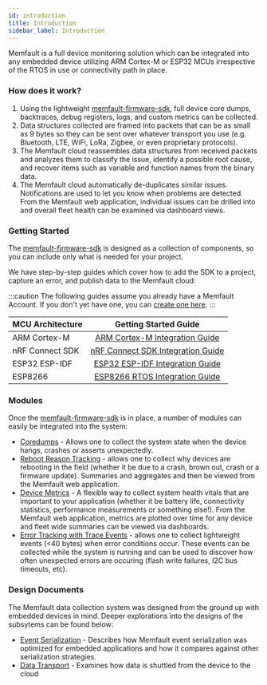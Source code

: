 ```yaml
---
id: introduction
title: Introduction
sidebar_label: Introduction
---
```


Memfault is a full device monitoring solution which can be integrated into any
embedded device utilizing ARM Cortex-M or ESP32 MCUs irrespective of the RTOS in
use or connectivity path in place.

### How does it work?

1. Using the lightweight
   [memfault-firmware-sdk](https://github.com/memfault/memfault-firmware-sdk),
   full device core dumps, backtraces, debug registers, logs, and custom metrics
   can be collected.
2. Data structures collected are framed into packets that can be as small as 9
   bytes so they can be sent over whatever transport you use (e.g. Bluetooth,
   LTE, WiFi, LoRa, Zigbee, or even proprietary protocols).
3. The Memfault cloud reassembles data structures from received packets and
   analyzes them to classify the issue, identify a possible root cause, and
   recover items such as variable and function names from the binary data.
4. The Memfault cloud automatically de-duplicates similar issues. Notifications
   are used to let you know when problems are detected. From the Memfault web
   application, individual issues can be drilled into and overall fleet health
   can be examined via dashboard views.

### Getting Started

The [memfault-firmware-sdk](https://github.com/memfault/memfault-firmware-sdk)
is designed as a collection of components, so you can include only what is
needed for your project.

We have step-by-step guides which cover how to add the SDK to a project, capture
an error, and publish data to the Memfault cloud:

:::caution
The following guides assume you already have a Memfault Account. If
you don't yet have one, you can
[create one here](https://memfault.typeform.com/to/zHsZBg?plan=starter).
:::

<center>

| MCU Architecture |                  Getting Started Guide                   |
| ---------------- | :------------------------------------------------------: |
| ARM Cortex-M    |      [ARM Cortex-M Integration Guide](/docs/embedded/arm-cortex-m-guide)       |
| nRF Connect SDK  | [nRF Connect SDK Integration Guide](/docs/embedded/nrf-connect-sdk-guide) |
| ESP32 ESP-IDF           | [ESP32 ESP-IDF Integration Guide](/docs/embedded/esp32-guide)  |
| ESP8266            | [ESP8266 RTOS Integration Guide](/docs/embedded/esp8266-rtos-sdk-guide)  |

</center>

### Modules

Once the
[memfault-firmware-sdk](https://github.com/memfault/memfault-firmware-sdk) is in
place, a number of modules can easily be integrated into the system:

- [Coredumps](/docs/embedded/coredumps) - Allows one to collect the system state
  when the device hangs, crashes or asserts unexpectedly.
- [Reboot Reason Tracking](/docs/embedded/reboot-reason-tracking) - allows one
  to collect why devices are rebooting in the field (whether it be due to a
  crash, brown out, crash or a firmware update). Summaries and aggregates and
  then be viewed from the Memfault web application.
- [Device Metrics](/docs/embedded/metrics-api) - A flexible way to collect
  system health vitals that are important to your application (whether it be
  battery life, connectivity statistics, performance measurements or something
  else!). From the Memfault web application, metrics are plotted over time for
  any device and fleet wide summaries can be viewed via dashboards.
- [Error Tracking with Trace Events](/docs/embedded/trace-events) - allows one
  to collect lightweight events (<40 bytes) when error conditions occur. These
  events can be collected while the system is running and can be used to
  discover how often unexpected errors are occuring (flash write failures, I2C
  bus timeouts, etc).

### Design Documents

The Memfault data collection system was designed from the ground up with
embedded devices in mind. Deeper explorations into the designs of the subsytems
can be found below:

- [Event Serialization](/docs/embedded/event-serialization-overview) - Describes
  how Memfault event serialization was optimized for embedded applications and
  how it compares against other serialization strategies.
- [Data Transport](/docs/embedded/data-from-firmware-to-the-cloud) - Examines
  how data is shuttled from the device to the cloud
